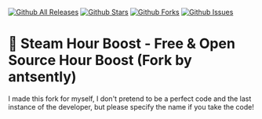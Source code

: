 [![Github All Releases](https://img.shields.io/github/downloads/antsently/steam-hour-boost/total.svg)]()
[![Github Stars](https://img.shields.io/github/stars/antsently/steam-hour-boost)]()
[![Github Forks](https://img.shields.io/github/forks/antsently/steam-hour-boost)]()
[![Github Issues](https://img.shields.io/github/issues/antsently/steam-hour-boost)]()

# 🚀 Steam Hour Boost - Free & Open Source Hour Boost (Fork by antsently)

I made this fork for myself, I don't pretend to be a perfect code and the last instance of the developer, but please specify the name if you take the code!